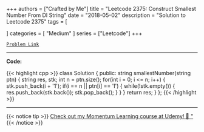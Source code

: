
+++
authors = ["Crafted by Me"]
title = "Leetcode 2375: Construct Smallest Number From DI String"
date = "2018-05-02"
description = "Solution to Leetcode 2375"
tags = [
    
]
categories = [
    "Medium"
]
series = ["Leetcode"]
+++



[`Problem Link`](https://leetcode.com/problems/construct-smallest-number-from-di-string/description/)

---

**Code:**

{{< highlight cpp >}}
class Solution {
public:
    string smallestNumber(string ptn) {
        string res, stk;
        int n = ptn.size();
        for(int i = 0; i <= n; i++) {
            stk.push_back(i + '1');
            if(i == n || ptn[i] == 'I') {
                while(!stk.empty()) {
                    res.push_back(stk.back());
                    stk.pop_back();
                }
            }
        }
        return res;
    }
};
{{< /highlight >}}



---



{{< notice tip >}}
[Check out my Momentum Learning course at Udemy! 🚀 "](https://www.udemy.com/course/blind-75-the-data-structures-and-algorithms-essentials/)
{{< /notice >}}

